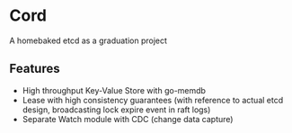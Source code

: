 # Cord
A homebaked etcd as a graduation project

## Features
- High throughput Key-Value Store with go-memdb
- Lease with high consistency guarantees (with reference to actual etcd design, broadcasting lock expire event in raft logs)
- Separate Watch module with CDC (change data capture)
